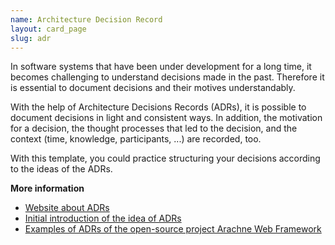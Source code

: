 ```yaml
---
name: Architecture Decision Record
layout: card_page
slug: adr
---
```

In software systems that have been under development for a long time, it becomes challenging to understand decisions made in the past. Therefore it is essential to document decisions and their motives understandably.

With the help of Architecture Decisions Records (ADRs), it is possible to document decisions in light and consistent ways. In addition, the motivation for a decision, the thought processes that led to the decision, and the context (time, knowledge, participants, ...) are recorded, too.


With this template, you could practice structuring your decisions according to the ideas of the ADRs.

**More information**

* [Website about ADRs](https://adr.github.io/)
* [Initial introduction of the idea of ADRs](http://thinkrelevance.com/blog/2011/11/15/documenting-architecture-decisions)
* [Examples of ADRs of the open-source project Arachne Web Framework](https://github.com/arachne-framework/architecture)